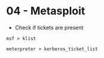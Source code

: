# 04 - Metasploit

- Check if tickets are present

```
msf > klist

meterpreter > kerberos_ticket_list
```